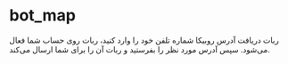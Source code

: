 # bot_map
ربات دریافت آدرس روبیکا  شماره تلفن خود را وارد کنید، ربات روی حساب شما فعال می‌شود. سپس آدرس مورد نظر را بفرستید و ربات آن را برای شما ارسال می‌کند.

